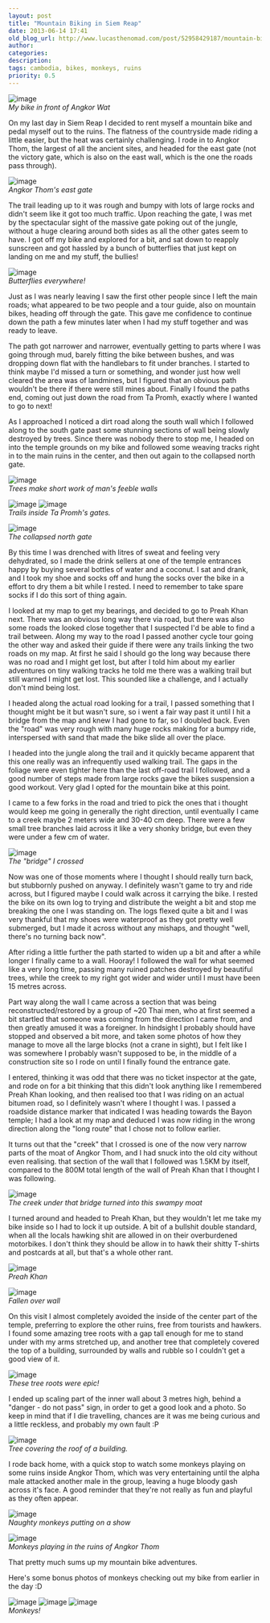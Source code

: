 ```yaml
---
layout: post
title: "Mountain Biking in Siem Reap"
date: 2013-06-14 17:41
old_blog_url: http://www.lucasthenomad.com/post/52958429187/mountain-biking-in-siem-reap
author: 
categories: 
description: 
tags: cambodia, bikes, monkeys, ruins
priority: 0.5
---
```


<img alt="image" src="http://media.tumblr.com/c46ec58347b75bfddc9ff1f90dee4ed0/tumblr_inline_modqtuu34O1qz4rgp.jpg" /><br /><em>My bike in front of Angkor Wat</em></p>

On my last day in Siem Reap I decided to rent myself a mountain bike and pedal myself out to the ruins. The flatness of the countryside made riding a little easier, but the heat was certainly challenging. I rode in to Angkor Thom, the largest of all the ancient sites, and headed for the east gate (not the victory gate, which is also on the east wall, which is the one the roads pass through).

<img alt="image" src="http://media.tumblr.com/be50972d0516e2bcc7b43a1a4cdc14fd/tumblr_inline_modqtj1cNW1qz4rgp.jpg" /><br /><em>Angkor Thom's east gate</em></p>

The trail leading up to it was rough and bumpy with lots of large rocks and didn't seem like it got too much traffic. Upon reaching the gate, I was met by the spectacular sight of the massive gate poking out of the jungle, without a huge clearing around both sides as all the other gates seem to have. I got off my bike and explored for a bit, and sat down to reapply sunscreen and got hassled by a bunch of butterflies that just kept on landing on me and my stuff, the bullies!

<!-- more -->

<img alt="image" src="http://media.tumblr.com/797308c9dd30edd23149e1f3b8b66404/tumblr_inline_modqu4xYgb1qz4rgp.jpg" /><br /><em>Butterflies everywhere!</em></p>

Just as I was nearly leaving I saw the first other people since I left the main roads; what appeared to be two people and a tour guide, also on mountain bikes, heading off through the gate. This gave me confidence to continue down the path a few minutes later when I had my stuff together and was ready to leave.

The path got narrower and narrower, eventually getting to parts where I was going through mud, barely fitting the bike between bushes, and was dropping down flat with the handlebars to fit under branches. I started to think maybe I'd missed a turn or something, and wonder just how well cleared the area was of landmines, but I figured that an obvious path wouldn't be there if there were still mines about. Finally I found the paths end, coming out just down the road from Ta Promh, exactly where I wanted to go to next!

As I approached I noticed a dirt road along the south wall which I followed along to the south gate past some stunning sections of wall being slowly destroyed by trees. Since there was nobody there to stop me, I headed on into the temple grounds on my bike and followed some weaving tracks right in to the main ruins in the center, and then out again to the collapsed north gate.

<img alt="image" src="http://media.tumblr.com/4954f6fd99a4f3730eeb8b3863847415/tumblr_inline_modr0mtuMr1qz4rgp.jpg" /><br /><em>Trees make short work of man's feeble walls</em></p>
<img alt="image" src="http://media.tumblr.com/f95779e0996c5104929786c899fca2d4/tumblr_inline_modqyjWKf91qz4rgp.jpg" /> <img alt="image" src="http://media.tumblr.com/cc3c7a807ecca4d5f482b7d143f83b22/tumblr_inline_modqxsU4dd1qz4rgp.jpg" /><br /><em>Trails inside Ta Promh's gates.</em></p>
<img alt="image" src="http://media.tumblr.com/f06718f0e08e60d91aee638d248b44c4/tumblr_inline_modqze1kZS1qz4rgp.jpg" /><br /><em>The collapsed north gate</em></p>

By this time I was drenched with litres of sweat and feeling very dehydrated, so I made the drink sellers at one of the temple entrances happy by buying several bottles of water and a coconut. I sat and drank, and I took my shoe and socks off and hung the socks over the bike in a effort to dry them a bit while I rested. I need to remember to take spare socks if I do this sort of thing again.

I looked at my map to get my bearings, and decided to go to Preah Khan next. There was an obvious long way there via road, but there was also some roads the looked close together that I suspected I'd be able to find a trail between. Along my way to the road I passed another cycle tour going the other way and asked their guide if there were any trails linking the two roads on my map. At first he said I should go the long way because there was no road and I might get lost, but after I told him about my earlier adventures on tiny walking tracks he told me there was a walking trail but still warned I might get lost. This sounded like a challenge, and I actually don't mind being lost.

I headed along the actual road looking for a trail, I passed something that I thought might be it but wasn't sure, so i went a fair way past it until I hit a bridge from the map and knew I had gone to far, so I doubled back. Even the "road" was very rough with many huge rocks making for a bumpy ride, interspersed with sand that made the bike slide all over the place.

I headed into the jungle along the trail and it quickly became apparent that this one really was an infrequently used walking trail. The gaps in the foliage were even tighter here than the last off-road trail I followed, and a good number of steps made from large rocks gave the bikes suspension a good workout. Very glad I opted for the mountain bike at this point.

I came to a few forks in the road and tried to pick the ones that i thought would keep me going in generally the right direction, until eventually I came to a creek maybe 2 meters wide and 30-40 cm deep. There were a few small tree branches laid across it like a very shonky bridge, but even they were under a few cm of water.

<img alt="image" src="http://media.tumblr.com/7171aec1e4c35a6eee2e7ab7cb2ce21f/tumblr_inline_modqubun8z1qz4rgp.jpg" /><br /><em>The "bridge" I crossed</em></p>

Now was one of those moments where I thought I should really turn back, but stubbornly pushed on anyway. I definitely wasn't game to try and ride across, but I figured maybe I could walk across it carrying the bike. I rested the bike on its own log to trying and distribute the weight a bit and stop me breaking the one I was standing on. The logs flexed quite a bit and I was very thankful that my shoes were waterproof as they got pretty well submerged, but I made it across without any mishaps, and thought "well, there's no turning back now".

After riding a little further the path started to widen up a bit and after a while longer I finally came to a wall. Hooray! I followed the wall for what seemed like a very long time, passing many ruined patches destroyed by beautiful trees, while the creek to my right got wider and wider until I must have been 15 metres across.

Part way along the wall I came across a section that was being reconstructed/restored by a group of ~20 Thai men, who at first seemed a bit startled that someone was coming from the direction I came from, and then greatly amused it was a foreigner. In hindsight I probably should have stopped and observed a bit more, and taken some photos of how they manage to move all the large blocks (not a crane in sight), but I felt like I was somewhere I probably wasn't supposed to be, in the middle of a construction site so I rode on until I finally found the entrance gate.

I entered, thinking it was odd that there was no ticket inspector at the gate, and rode on for a bit thinking that this didn't look anything like I remembered Preah Khan looking, and then realised too that I was riding on an actual bitumen road, so I definitely wasn't where I thought I was. I passed a roadside distance marker that indicated I was heading towards the Bayon temple; I had a look at my map and deduced I was now riding in the wrong direction along the "long route" that I chose not to follow earlier.

It turns out that the "creek" that I crossed is one of the now very narrow parts of the moat of Angkor Thom, and I had snuck into the old city without even realising. that section of the wall that I followed was 1.5KM by itself, compared to the 800M total length of the wall of Preah Khan that I thought I was following.

<img alt="image" src="http://media.tumblr.com/3671653c34d95d549d5d5fabac7e9a9e/tumblr_inline_modqvt7e3W1qz4rgp.jpg" /><br /><em>The creek under that bridge turned into this swampy moat</em></p>

I turned around and headed to Preah Khan, but they wouldn't let me take my bike inside so I had to lock it up outside. A bit of a bullshit double standard, when all the locals hawking shit are allowed in on their overburdened motorbikes. I don't think they should be allow in to hawk their shitty T-shirts and postcards at all, but that's a whole other rant.

<img alt="image" src="http://media.tumblr.com/496434abe7a8088d8d9444a994e4d3ea/tumblr_inline_modqzyjpci1qz4rgp.jpg" /><br /><em>Preah Khan</em></p>
<img alt="image" src="http://media.tumblr.com/8f9c49b7f6ede42b80190de04f045c87/tumblr_inline_modquoE3p11qz4rgp.jpg" /><br /><em>Fallen over wall</em></p>

On this visit I almost completely avoided the inside of the center part of the temple, preferring to explore the other ruins, free from tourists and hawkers. I found some amazing tree roots with a gap tall enough for me to stand under with my arms stretched up, and another tree that completely covered the top of a building, surrounded by walls and rubble so I couldn't get a good view of it.

<img alt="image" src="http://media.tumblr.com/669eab9c71fb2cc61ccce61ced72600e/tumblr_inline_modqvbO9K41qz4rgp.jpg" /><br /><em>These tree roots were epic!</em></p>

I ended up scaling part of the inner wall about 3 metres high, behind a "danger - do not pass" sign, in order to get a good look and a photo. So keep in mind that if I die travelling, chances are it was me being curious and a little reckless, and probably my own fault :P

<img alt="image" src="http://media.tumblr.com/5b3132bc36f958a74024fd153192e3fb/tumblr_inline_modqziWrwc1qz4rgp.jpg" /><br /><em>Tree covering the roof of a building.</em></p>

I rode back home, with a quick stop to watch some monkeys playing on some ruins inside Angkor Thom, which was very entertaining until the alpha male attacked another male in the group, leaving a huge bloody gash across it's face. A good reminder that they're not really as fun and playful as they often appear.

<img alt="image" src="http://media.tumblr.com/c8e517197e17652fac26b08201c9a49c/tumblr_inline_modqxdE5VH1qz4rgp.jpg" /><br /><em>Naughty monkeys putting on a show</em></p>
<img alt="image" src="http://media.tumblr.com/d13fea4e44e01807f1a9df49e347922b/tumblr_inline_modqxjHNDM1qz4rgp.jpg" /><br /><em>Monkeys playing in the ruins of Angkor Thom</em></p>

That pretty much sums up my mountain bike adventures.

Here's some bonus photos of monkeys checking out my bike from earlier in the day :D

<img alt="image" src="http://media.tumblr.com/dafd0b1104eb9792b05e905792994c0d/tumblr_inline_modqw5aGIP1qz4rgp.jpg" /> <img alt="image" src="http://media.tumblr.com/b2a2dea296e3a628b0acf212839f6364/tumblr_inline_modqwkSFOj1qz4rgp.jpg" /> <img alt="image" src="http://media.tumblr.com/ab1f334b62645461a96f214051696fa9/tumblr_inline_modqx3HWSo1qz4rgp.jpg" /><br /><em>Monkeys!</em></p>

